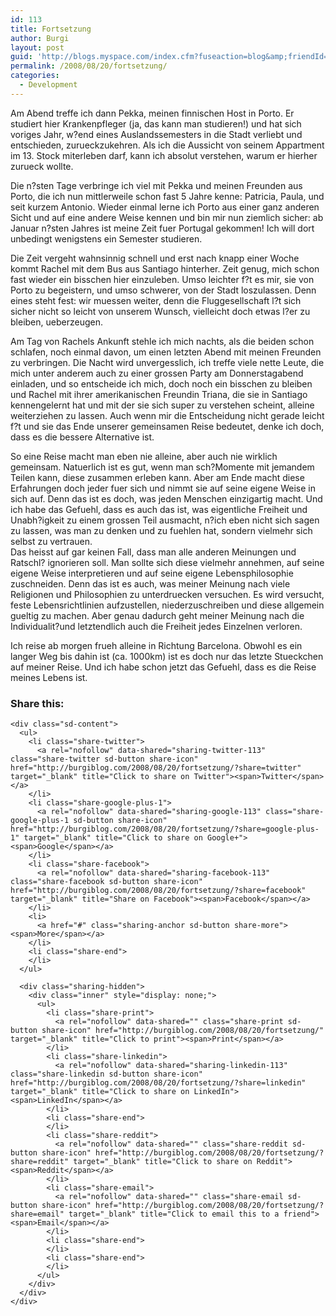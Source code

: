 ```yaml
---
id: 113
title: Fortsetzung
author: Burgi
layout: post
guid: 'http://blogs.myspace.com/index.cfm?fuseaction=blog&amp;friendId=11116526'
permalink: /2008/08/20/fortsetzung/
categories:
  - Development
---
```

<p class="wp-flattr-button">
  <a class="FlattrButton" style="display:none;" href="http://burgiblog.com/2008/08/20/fortsetzung/" title=" Fortsetzung" rev="flattr;uid:BurkhardR;language:en_GB;category:audio;tags:blog;button:compact;">Am Abend treffe ich dann Pekka, meinen finnischen Host in Porto. Er studiert hier Krankenpfleger (ja, das kann man studieren!) und hat sich voriges Jahr, w?end eines Auslandssemesters in die...</a>
</p>

Am Abend treffe ich dann Pekka, meinen finnischen Host in Porto. Er studiert hier Krankenpfleger (ja, das kann man studieren!) und hat sich voriges Jahr, w?end eines Auslandssemesters in die Stadt verliebt und entschieden, zurueckzukehren. Als ich die Aussicht von seinem Appartment im 13. Stock miterleben darf, kann ich absolut verstehen, warum er hierher zurueck wollte.

Die n?sten Tage verbringe ich viel mit Pekka und meinen Freunden aus Porto, die ich nun mittlerweile schon fast 5 Jahre kenne: Patricia, Paula, und seit kurzem Antonio. Wieder einmal lerne ich Porto aus einer ganz anderen Sicht und auf eine andere Weise kennen und bin mir nun ziemlich sicher: ab Januar n?sten Jahres ist meine Zeit fuer Portugal gekommen! Ich will dort unbedingt wenigstens ein Semester studieren.

Die Zeit vergeht wahnsinnig schnell und erst nach knapp einer Woche kommt Rachel mit dem Bus aus Santiago hinterher. Zeit genug, mich schon fast wieder ein bisschen hier einzuleben. Umso leichter f?t es mir, sie von Porto zu begeistern, und umso schwerer, von der Stadt loszulassen. Denn eines steht fest: wir muessen weiter, denn die Fluggesellschaft l?t sich sicher nicht so leicht von unserem Wunsch, vielleicht doch etwas l?er zu bleiben, ueberzeugen.

Am Tag von Rachels Ankunft stehle ich mich nachts, als die beiden schon schlafen, noch einmal davon, um einen letzten Abend mit meinen Freunden zu verbringen. Die Nacht wird unvergesslich, ich treffe viele nette Leute, die mich unter anderem auch zu einer grossen Party am Donnerstagabend einladen, und so entscheide ich mich, doch noch ein bisschen zu bleiben und Rachel mit ihrer amerikanischen Freundin Triana, die sie in Santiago kennengelernt hat und mit der sie sich super zu verstehen scheint, alleine weiterziehen zu lassen. Auch wenn mir die Entscheidung nicht gerade leicht f?t und sie das Ende unserer gemeinsamen Reise bedeutet, denke ich doch, dass es die bessere Alternative ist.

So eine Reise macht man eben nie alleine, aber auch nie wirklich gemeinsam. Natuerlich ist es gut, wenn man sch?Momente mit jemandem Teilen kann, diese zusammen erleben kann. Aber am Ende macht diese Erfahrungen doch jeder fuer sich und nimmt sie auf seine eigene Weise in sich auf. Denn das ist es doch, was jeden Menschen einzigartig macht. Und ich habe das Gefuehl, dass es auch das ist, was eigentliche Freiheit und Unabh?igkeit zu einem grossen Teil ausmacht, n?ich eben nicht sich sagen zu lassen, was man zu denken und zu fuehlen hat, sondern vielmehr sich selbst zu vertrauen.   
Das heisst auf gar keinen Fall, dass man alle anderen Meinungen und Ratschl? ignorieren soll. Man sollte sich diese vielmehr annehmen, auf seine eigene Weise interpretieren und auf seine eigene Lebensphilosophie zuschneiden. Denn das ist es auch, was meiner Meinung nach viele Religionen und Philosophien zu unterdruecken versuchen. Es wird versucht, feste Lebensrichtlinien aufzustellen, niederzuschreiben und diese allgemein gueltig zu machen. Aber genau dadurch geht meiner Meinung nach die Individualit?und letztendlich auch die Freiheit jedes Einzelnen verloren.

Ich reise ab morgen frueh alleine in Richtung Barcelona. Obwohl es ein langer Weg bis dahin ist (ca. 1000km) ist es doch nur das letzte Stueckchen auf meiner Reise. Und ich habe schon jetzt das Gefuehl, dass es die Reise meines Lebens ist.

<div class="sharedaddy sd-sharing-enabled">
  <div class="robots-nocontent sd-block sd-social sd-social-icon-text sd-sharing">
    <h3 class="sd-title">
      Share this:
    </h3>
    
    <div class="sd-content">
      <ul>
        <li class="share-twitter">
          <a rel="nofollow" data-shared="sharing-twitter-113" class="share-twitter sd-button share-icon" href="http://burgiblog.com/2008/08/20/fortsetzung/?share=twitter" target="_blank" title="Click to share on Twitter"><span>Twitter</span></a>
        </li>
        <li class="share-google-plus-1">
          <a rel="nofollow" data-shared="sharing-google-113" class="share-google-plus-1 sd-button share-icon" href="http://burgiblog.com/2008/08/20/fortsetzung/?share=google-plus-1" target="_blank" title="Click to share on Google+"><span>Google</span></a>
        </li>
        <li class="share-facebook">
          <a rel="nofollow" data-shared="sharing-facebook-113" class="share-facebook sd-button share-icon" href="http://burgiblog.com/2008/08/20/fortsetzung/?share=facebook" target="_blank" title="Share on Facebook"><span>Facebook</span></a>
        </li>
        <li>
          <a href="#" class="sharing-anchor sd-button share-more"><span>More</span></a>
        </li>
        <li class="share-end">
        </li>
      </ul>
      
      <div class="sharing-hidden">
        <div class="inner" style="display: none;">
          <ul>
            <li class="share-print">
              <a rel="nofollow" data-shared="" class="share-print sd-button share-icon" href="http://burgiblog.com/2008/08/20/fortsetzung/" target="_blank" title="Click to print"><span>Print</span></a>
            </li>
            <li class="share-linkedin">
              <a rel="nofollow" data-shared="sharing-linkedin-113" class="share-linkedin sd-button share-icon" href="http://burgiblog.com/2008/08/20/fortsetzung/?share=linkedin" target="_blank" title="Click to share on LinkedIn"><span>LinkedIn</span></a>
            </li>
            <li class="share-end">
            </li>
            <li class="share-reddit">
              <a rel="nofollow" data-shared="" class="share-reddit sd-button share-icon" href="http://burgiblog.com/2008/08/20/fortsetzung/?share=reddit" target="_blank" title="Click to share on Reddit"><span>Reddit</span></a>
            </li>
            <li class="share-email">
              <a rel="nofollow" data-shared="" class="share-email sd-button share-icon" href="http://burgiblog.com/2008/08/20/fortsetzung/?share=email" target="_blank" title="Click to email this to a friend"><span>Email</span></a>
            </li>
            <li class="share-end">
            </li>
            <li class="share-end">
            </li>
          </ul>
        </div>
      </div>
    </div>
  </div>
</div>